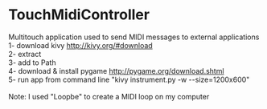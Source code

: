 TouchMidiController
===================

Multitouch application used to send MIDI messages to external applications
<br/>
1- download kivy http://kivy.org/#download <br/>
2- extract <br/>
3- add to Path <br/>
4- download & install pygame http://pygame.org/download.shtml<br/>
5- run app from command line "kivy instrument.py -w --size=1200x600"<br/>
<br/>
Note: I used "Loopbe" to create a MIDI loop on my computer